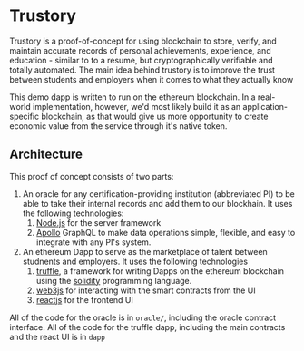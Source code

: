 # Trustory

Trustory is a proof-of-concept for using blockchain to store, verify, and maintain accurate records of personal achievements, experience, and education - similar to to a resume, but cryptographically verifiable and totally automated. The main idea behind trustory is to improve the trust between students and employers when it comes to what they actually know

This demo dapp is written to run on the ethereum blockchain. In a real-world implementation, however, we'd most likely build it as an application-specific blockchain, as that would give us more opportunity to create economic value from the service through it's native token.

## Architecture

This proof of concept consists of two parts:

1. An oracle for any certification-providing institution (abbreviated PI) to be able to take their internal records and add them to our blockhain. It uses the following technologies:
   1. [Node.js](https://nodejs.org/en/) for the server framework
   2. [Apollo](https://www.apollographql.com/) GraphQL to make data operations simple, flexible, and easy to integrate with any PI's system.
2. An ethereum Dapp to serve as the marketplace of talent between studnents and employers. It uses the following technologies
   1. [truffle](https://www.trufflesuite.com/), a framework for writing Dapps on the ethereum blockchain using the [solidity](https://solidity.readthedocs.io/en/v0.6.6/) programming language.
   2. [web3js](https://github.com/ethereum/web3.js/) for interacting with the smart contracts from the UI
   3. [reactjs](https://reactjs.org/) for the frontend UI 

All of the code for the oracle is in `oracle/`, including the oracle contract interface. All of the code for the truffle dapp, including the main contracts and the react UI is in `dapp`